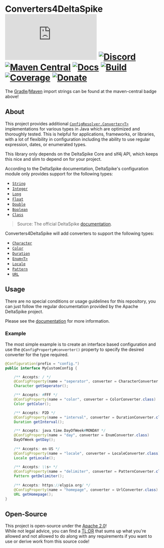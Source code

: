 # Converters4DeltaSpike [![Matrix]][matrix-community] [![Discord]][discord-guild] [![Maven Central]][maven-page] [![Docs]][documentation] [![Build]][gitlab] [![Coverage]][gitlab] [![Donate]][elypia-donate]
The [Gradle]/[Maven] import strings can be found at the maven-central badge above!

## About
This project provides additional [`ConfigResolver.Converter<T>`] implementations for various
types in Java which are optimized and thoroughly tested.
This is helpful for applications, frameworks, or libraries, with a 
lot of flexibility in configuration including the ability to use regular expression,
dates, or enumerated types.

This library only depends on the DeltaSpike Core and slf4j API, which keeps 
this nice and slim to depend on for your project.

According to the DeltaSpike documentation, DeltaSpike's configuration module 
only provides support for the following types:
<!-- Listed in order from source. -->
* [`String`](https://docs.oracle.com/en/java/javase/14/docs/api/java.base/java/lang/String.html)
* [`Integer`](https://docs.oracle.com/en/java/javase/14/docs/api/java.base/java/lang/Integer.html)
* [`Long`](https://docs.oracle.com/en/java/javase/14/docs/api/java.base/java/lang/Long.html)
* [`Float`](https://docs.oracle.com/en/java/javase/14/docs/api/java.base/java/lang/Float.html)
* [`Double`](https://docs.oracle.com/en/java/javase/14/docs/api/java.base/java/lang/Double.html)
* [`Boolean`](https://docs.oracle.com/en/java/javase/14/docs/api/java.base/java/lang/Boolean.html)
* [`Class`](https://docs.oracle.com/en/java/javase/14/docs/api/java.base/java/lang/Class.html)
> Source: The official DeltaSpike [documentation][deltaspike-supported-types].

Converters4DeltaSpike will add converters to support the following types:
<!-- Listed in alphabetical order. -->
* [`Character`](https://docs.oracle.com/en/java/javase/14/docs/api/java.base/java/lang/Character.html)
* [`Color`](https://docs.oracle.com/en/java/javase/14/docs/api/java.desktop/java/awt/Color.html)
* [`Duration`](https://docs.oracle.com/en/java/javase/14/docs/api/java.base/java/time/Duration.html)
* [`Enum<T>`](https://docs.oracle.com/en/java/javase/14/docs/api/java.base/java/lang/Enum.html)
* [`Locale`](https://docs.oracle.com/en/java/javase/14/docs/api/java.base/java/util/Locale.html)
* [`Pattern`](https://docs.oracle.com/en/java/javase/14/docs/api/java.base/java/util/regex/Pattern.html)
* [`URL`](https://docs.oracle.com/en/java/javase/14/docs/api/java.base/java/net/URL.html)

## Usage
There are no special conditions or usage guidelines for this repository, 
you can just follow the regular documentation provided by the Apache DeltaSpike project.

Please see the [documentation][deltaspike-supported-types] for more information.

### Example
The most simple example is to create an interface based configuration and use the
`@ConfigProperty#converter()` property to specify the desired converter for the type required.

```java
@Configuration(prefix = "config.")
public interface MyCustomConfig {

    /** Accepts: / */
    @ConfigProperty(name = "seperator", converter = CharacterConverter.class)
    Character getSeperator();

    /** Accepts: #FFF */
    @ConfigProperty(name = "color", converter = ColorConverter.class)
    Color getColor();

    /** Accepts: P2D */ 
    @ConfigProperty(name = "interval", converter = DurationConverter.class)
    Duration getInterval();

    /** Accepts: java.time.DayOfWeek#MONDAY */
    @ConfigProperty(name = "day", converter = EnumConverter.class)
    DayOfWeek getDay();
    
    /** Accepts: en-US */
    @ConfigProperty(name = "locale", converter = LocaleConverter.class)
    Locale getLocale();
    
    /** Accepts: \\s+ */
    @ConfigProperty(name = "delimiter", converter = PatternConverter.class)
    Pattern getDelimiter();
    
    /** Accepts: https://elypia.org/ */
    @ConfigProperty(name = "homepage", converter = UrlConverter.class)
    URL getHomepage();
}
```

## Open-Source
This project is open-source under the [Apache 2.0]!  
While not legal advice, you can find a [TL;DR] that sums up what
you're allowed and not allowed to do along with any requirements if you want to 
use or derive work from this source code!  

[matrix-community]: https://matrix.to/#/+elypia:matrix.org "Matrix Invite"
[discord-guild]: https://discord.com/invite/hprGMaM "Discord Invite"
[maven-page]: https://search.maven.org/search?q=g:org.elypia.converters4deltaspike "Maven Central"
[documentation]: https://elypia.gitlab.io/converters4deltaspike "Project Documentation"
[gitlab]: https://gitlab.com/Elypia/converters4deltaspike/commits/master "Repository on GitLab"
[elypia-donate]: https://elypia.org/donate "Donate to Elypia"
[Gradle]: https://gradle.org/ "Depend via Gradle"
[Maven]: https://maven.apache.org/ "Depend via Maven"
[`ConfigResolver.Converter<T>`]: https://deltaspike.apache.org/javadoc/1.9.3/org/apache/deltaspike/core/api/config/ConfigResolver.Converter.html
[deltaspike-supported-types]: https://deltaspike.apache.org/documentation/configuration.html#_supported_types
[Apache 2.0]: https://www.apache.org/licenses/LICENSE-2.0 "Apache 2.0 License"
[TL;DR]: https://tldrlegal.com/license/apache-license-2.0-(apache-2.0) "TL;DR of Apache 2.0"

[Matrix]: https://img.shields.io/matrix/elypia:matrix.org?logo=matrix "Matrix Shield"
[Discord]: https://discord.com/api/guilds/184657525990359041/widget.png "Discord Shield"
[Maven Central]: https://img.shields.io/maven-central/v/org.elypia.converters4deltaspike/converters4deltaspike "Download Shield"
[Docs]: https://img.shields.io/badge/docs-converters4deltaspike-blue.svg "Documentation Shield"
[Build]: https://gitlab.com/Elypia/converters4deltaspike/badges/master/pipeline.svg "GitLab Build Shield"
[Coverage]: https://gitlab.com/Elypia/converters4deltaspike/badges/master/coverage.svg "GitLab Coverage Shield"
[Donate]: https://img.shields.io/badge/donate-elypia-blueviolet "Donate Shield"
